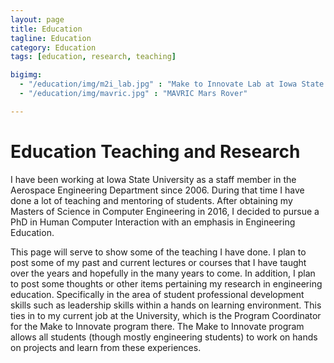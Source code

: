 ```yaml
---
layout: page
title: Education
tagline: Education
category: Education
tags: [education, research, teaching]

bigimg:
  - "/education/img/m2i_lab.jpg" : "Make to Innovate Lab at Iowa State University"
  - "/education/img/mavric.jpg" : "MAVRIC Mars Rover"

---
```


Education Teaching and Research
=============

I have been working at Iowa State University as a staff member in the Aerospace Engineering Department since 2006.  During that time I have done a lot of teaching and mentoring of students.  After obtaining my Masters of Science in Computer Engineering in 2016, I decided to pursue a PhD in Human Computer Interaction with an emphasis in Engineering Education.  

This page will serve to show some of the teaching I have done.  I plan to post some of my past and current lectures or courses that I have taught over the years and hopefully in the many years to come.  In addition, I plan to post some thoughts or other items pertaining my research in engineering education.  Specifically in the area of student professional development skills such as leadership skills within a hands on learning environment.  This ties in to my current job at the University, which is the Program Coordinator for the Make to Innovate program there.  The Make to Innovate program allows all students (though mostly engineering students) to work on hands on projects and learn from these experiences.  
